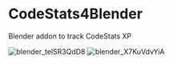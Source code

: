 # CodeStats4Blender
Blender addon to track CodeStats XP 

![blender_telSR3QdD8](https://github.com/HowieDuhzit/CodeStats4Blender/assets/127010826/4ae261e0-e5f2-4afc-94c5-fac5721f359c)
![blender_X7KuVdvYiA](https://github.com/HowieDuhzit/CodeStats4Blender/assets/127010826/4c5a6987-af1d-44d8-ba39-cc7da4f7502d)

